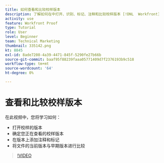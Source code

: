 ```yaml
---
title: 如何查看和比较校样版本
description: 了解如何在中打开、识别、标记、注释和比较校样版本 [!DNL  Workfront].
activity: use
feature: Workfront Proof
type: Tutorial
role: User
level: Beginner
team: Technical Marketing
thumbnail: 335142.png
kt: 8845
exl-id: 8ade7208-4a39-4471-845f-5290fe27b66b
source-git-commit: baaf95f88239faaa05771409d7f2376193b9c518
workflow-type: tm+mt
source-wordcount: '64'
ht-degree: 0%

---
```


# 查看和比较校样版本

在此视频中，您将学习如何：

* 打开校样的版本
* 确定您正在查看的校样版本
* 在版本上添加注释和标记
* 将文件的当前版本与早期版本进行比较

>[!VIDEO](https://video.tv.adobe.com/v/335142/?quality=12)

<!--
## Learn more
* Compare proofs
-->
